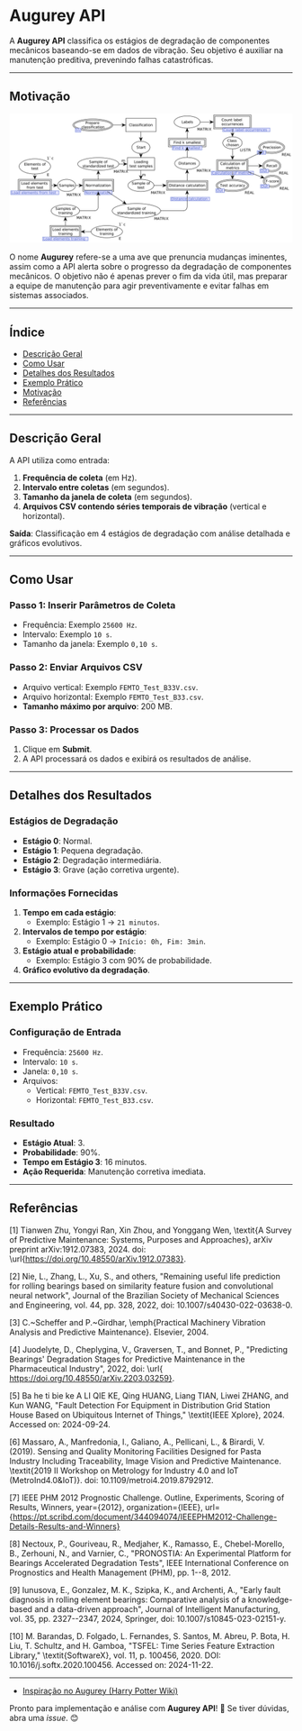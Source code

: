 # Augurey API 

<p align="justify">
  
A **Augurey API** classifica os estágios de degradação de componentes mecânicos baseando-se em dados de vibração. Seu objetivo é auxiliar na manutenção preditiva, prevenindo falhas catastróficas.
</p>

---
## Motivação
![KNNHCPN_classification](https://github.com/joca1905/KNNHCPN/blob/9622ecf604c4f60df4f5246f2ef2380682118c24/Images/Classification_ing.png)

<p align="justify">
  
O nome **Augurey** refere-se a uma ave que prenuncia mudanças iminentes, assim como a API alerta sobre o progresso da degradação de componentes mecânicos. O objetivo não é apenas prever o fim da vida útil, mas preparar a equipe de manutenção para agir preventivamente e evitar falhas em sistemas associados.
</p>

---

## Índice  
- [Descrição Geral](#descrição-geral)  
- [Como Usar](#como-usar)  
- [Detalhes dos Resultados](#detalhes-dos-resultados)  
- [Exemplo Prático](#exemplo-prático)  
- [Motivação](#motivação)  
- [Referências](#referências)  

---

## Descrição Geral  
A API utiliza como entrada:  
1. **Frequência de coleta** (em Hz).  
2. **Intervalo entre coletas** (em segundos).  
3. **Tamanho da janela de coleta** (em segundos).  
4. **Arquivos CSV contendo séries temporais de vibração** (vertical e horizontal).  

**Saída**: Classificação em 4 estágios de degradação com análise detalhada e gráficos evolutivos.

---

## Como Usar

### Passo 1: Inserir Parâmetros de Coleta
- Frequência: Exemplo `25600 Hz`.  
- Intervalo: Exemplo `10 s`.  
- Tamanho da janela: Exemplo `0,10 s`.

### Passo 2: Enviar Arquivos CSV
- Arquivo vertical: Exemplo `FEMTO_Test_B33V.csv`.  
- Arquivo horizontal: Exemplo `FEMTO_Test_B33.csv`.  
- **Tamanho máximo por arquivo**: 200 MB.  

### Passo 3: Processar os Dados
1. Clique em **Submit**.  
2. A API processará os dados e exibirá os resultados de análise.

---

## Detalhes dos Resultados

### Estágios de Degradação
- **Estágio 0**: Normal.  
- **Estágio 1**: Pequena degradação.  
- **Estágio 2**: Degradação intermediária.  
- **Estágio 3**: Grave (ação corretiva urgente).  

### Informações Fornecidas
1. **Tempo em cada estágio**:
   - Exemplo: Estágio 1 -> `21 minutos`.  
2. **Intervalos de tempo por estágio**:
   - Exemplo: Estágio 0 -> `Início: 0h, Fim: 3min`.  
3. **Estágio atual e probabilidade**:
   - Exemplo: Estágio 3 com 90% de probabilidade.  
4. **Gráfico evolutivo da degradação**.  

---

## Exemplo Prático

### Configuração de Entrada
- Frequência: `25600 Hz`.  
- Intervalo: `10 s`.  
- Janela: `0,10 s`.  
- Arquivos:
  - Vertical: `FEMTO_Test_B33V.csv`.  
  - Horizontal: `FEMTO_Test_B33.csv`.  

### Resultado
- **Estágio Atual**: 3.  
- **Probabilidade**: 90%.  
- **Tempo em Estágio 3**: 16 minutos.  
- **Ação Requerida**: Manutenção corretiva imediata.

---

## Referências
[1] Tianwen Zhu, Yongyi Ran, Xin Zhou, and Yonggang Wen, \textit{A Survey of Predictive Maintenance: Systems, Purposes and Approaches}, arXiv preprint arXiv:1912.07383, 2024. doi: \url{https://doi.org/10.48550/arXiv.1912.07383}.

[2] Nie, L., Zhang, L., Xu, S., and others, "Remaining useful life prediction for rolling bearings based on similarity feature fusion and convolutional neural network", Journal of the Brazilian Society of Mechanical Sciences and Engineering, vol. 44, pp. 328, 2022, doi: 10.1007/s40430-022-03638-0.

[3] C.~Scheffer and P.~Girdhar, \emph{Practical Machinery Vibration Analysis and Predictive Maintenance}. Elsevier, 2004.

[4] Juodelyte, D., Cheplygina, V., Graversen, T., and Bonnet, P., "Predicting Bearings' Degradation Stages for Predictive Maintenance in the Pharmaceutical Industry", 2022, doi: \url{
https://doi.org/10.48550/arXiv.2203.03259}.

[5] Ba he ti bie ke A LI QIE KE, Qing HUANG, Liang TIAN, Liwei ZHANG, and Kun WANG, "Fault Detection For Equipment in Distribution Grid Station House Based on Ubiquitous Internet of Things," \textit{IEEE Xplore}, 2024. Accessed on: 2024-09-24.

[6] Massaro, A., Manfredonia, I., Galiano, A., Pellicani, L., \& Birardi, V. (2019). Sensing and Quality Monitoring Facilities Designed for Pasta Industry Including Traceability, Image Vision and Predictive Maintenance. \textit{2019 II Workshop on Metrology for Industry 4.0 and IoT (MetroInd4.0\&IoT)}. doi: 10.1109/metroi4.2019.8792912.

[7] IEEE PHM 2012 Prognostic Challenge. Outline, Experiments, Scoring of Results, Winners, year={2012}, organization={IEEE}, url={https://pt.scribd.com/document/344094074/IEEEPHM2012-Challenge-Details-Results-and-Winners}

[8] Nectoux, P., Gouriveau, R., Medjaher, K., Ramasso, E., Chebel-Morello, B., Zerhouni, N., and Varnier, C., "PRONOSTIA: An Experimental Platform for Bearings Accelerated Degradation Tests", IEEE International Conference on Prognostics and Health Management (PHM), pp. 1--8, 2012.

[9] Iunusova, E., Gonzalez, M. K., Szipka, K., and Archenti, A., "Early fault diagnosis in rolling element bearings: Comparative analysis of a knowledge-based and a data-driven approach", Journal of Intelligent Manufacturing, vol. 35, pp. 2327--2347, 2024, Springer, doi: 10.1007/s10845-023-02151-y.

[10] M. Barandas, D. Folgado, L. Fernandes, S. Santos, M. Abreu, P. Bota, H. Liu, T. Schultz, and H. Gamboa,  "TSFEL: Time Series Feature Extraction Library," \textit{SoftwareX}, vol. 11, p. 100456, 2020.  DOI: 10.1016/j.softx.2020.100456. Accessed on: 2024-11-22.

---
- [Inspiração no Augurey (Harry Potter Wiki)](https://harrypotter.fandom.com/wiki/Augurey)

Pronto para implementação e análise com **Augurey API**! 🎉 Se tiver dúvidas, abra uma *issue*. 😊
